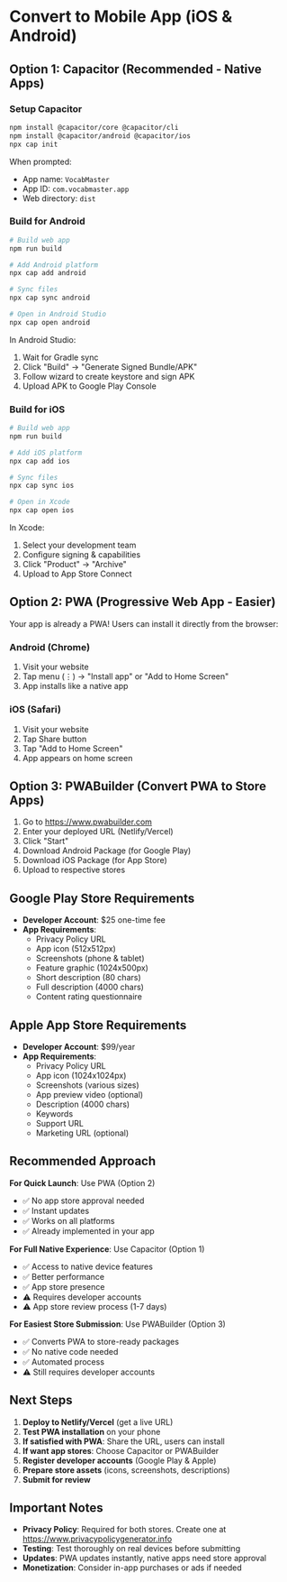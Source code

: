 # Convert to Mobile App (iOS & Android)

## Option 1: Capacitor (Recommended - Native Apps)

### Setup Capacitor

```bash
npm install @capacitor/core @capacitor/cli
npm install @capacitor/android @capacitor/ios
npx cap init
```

When prompted:
- App name: `VocabMaster`
- App ID: `com.vocabmaster.app`
- Web directory: `dist`

### Build for Android

```bash
# Build web app
npm run build

# Add Android platform
npx cap add android

# Sync files
npx cap sync android

# Open in Android Studio
npx cap open android
```

In Android Studio:
1. Wait for Gradle sync
2. Click "Build" → "Generate Signed Bundle/APK"
3. Follow wizard to create keystore and sign APK
4. Upload APK to Google Play Console

### Build for iOS

```bash
# Build web app
npm run build

# Add iOS platform
npx cap add ios

# Sync files
npx cap sync ios

# Open in Xcode
npx cap open ios
```

In Xcode:
1. Select your development team
2. Configure signing & capabilities
3. Click "Product" → "Archive"
4. Upload to App Store Connect

## Option 2: PWA (Progressive Web App - Easier)

Your app is already a PWA! Users can install it directly from the browser:

### Android (Chrome)
1. Visit your website
2. Tap menu (⋮) → "Install app" or "Add to Home Screen"
3. App installs like a native app

### iOS (Safari)
1. Visit your website
2. Tap Share button
3. Tap "Add to Home Screen"
4. App appears on home screen

## Option 3: PWABuilder (Convert PWA to Store Apps)

1. Go to https://www.pwabuilder.com
2. Enter your deployed URL (Netlify/Vercel)
3. Click "Start"
4. Download Android Package (for Google Play)
5. Download iOS Package (for App Store)
6. Upload to respective stores

## Google Play Store Requirements

- **Developer Account**: $25 one-time fee
- **App Requirements**:
  - Privacy Policy URL
  - App icon (512x512px)
  - Screenshots (phone & tablet)
  - Feature graphic (1024x500px)
  - Short description (80 chars)
  - Full description (4000 chars)
  - Content rating questionnaire

## Apple App Store Requirements

- **Developer Account**: $99/year
- **App Requirements**:
  - Privacy Policy URL
  - App icon (1024x1024px)
  - Screenshots (various sizes)
  - App preview video (optional)
  - Description (4000 chars)
  - Keywords
  - Support URL
  - Marketing URL (optional)

## Recommended Approach

**For Quick Launch**: Use PWA (Option 2)
- ✅ No app store approval needed
- ✅ Instant updates
- ✅ Works on all platforms
- ✅ Already implemented in your app

**For Full Native Experience**: Use Capacitor (Option 1)
- ✅ Access to native device features
- ✅ Better performance
- ✅ App store presence
- ⚠️ Requires developer accounts
- ⚠️ App store review process (1-7 days)

**For Easiest Store Submission**: Use PWABuilder (Option 3)
- ✅ Converts PWA to store-ready packages
- ✅ No native code needed
- ✅ Automated process
- ⚠️ Still requires developer accounts

## Next Steps

1. **Deploy to Netlify/Vercel** (get a live URL)
2. **Test PWA installation** on your phone
3. **If satisfied with PWA**: Share the URL, users can install
4. **If want app stores**: Choose Capacitor or PWABuilder
5. **Register developer accounts** (Google Play & Apple)
6. **Prepare store assets** (icons, screenshots, descriptions)
7. **Submit for review**

## Important Notes

- **Privacy Policy**: Required for both stores. Create one at https://www.privacypolicygenerator.info
- **Testing**: Test thoroughly on real devices before submitting
- **Updates**: PWA updates instantly, native apps need store approval
- **Monetization**: Consider in-app purchases or ads if needed
